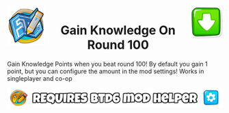 <a href="https://github.com/doombubbles/template-mod/releases/latest/download/GainKnowledgeOnRound100.dll">
    <img align="left" alt="Icon" height="90" src="Icon.png">
    <img align="right" alt="Download" height="75" src="https://raw.githubusercontent.com/gurrenm3/BTD-Mod-Helper/master/BloonsTD6%20Mod%20Helper/Resources/DownloadBtn.png">
</a>

<h1 align="center">Gain Knowledge On Round 100</h1>

Gain Knowledge Points when you beat round 100! By default you gain 1 point, but you can configure the amount in the mod settings! Works in singleplayer and co-op

[![Requires BTD6 Mod Helper](https://raw.githubusercontent.com/gurrenm3/BTD-Mod-Helper/master/banner.png)](https://github.com/gurrenm3/BTD-Mod-Helper#readme)
